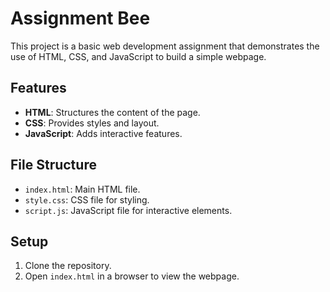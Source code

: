 # Assignment Bee

This project is a basic web development assignment that demonstrates the use of HTML, CSS, and JavaScript to build a simple webpage.

## Features
- **HTML**: Structures the content of the page.
- **CSS**: Provides styles and layout.
- **JavaScript**: Adds interactive features.

## File Structure
- `index.html`: Main HTML file.
- `style.css`: CSS file for styling.
- `script.js`: JavaScript file for interactive elements.

## Setup
1. Clone the repository.
2. Open `index.html` in a browser to view the webpage.
